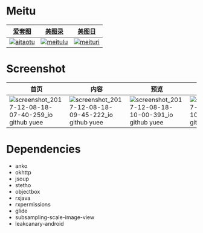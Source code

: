 # Meitu
|[爱套图](https://github.com/yueeng/meitu/releases/download/1.0/app-aitaotu-release.apk)|[美图录](https://github.com/yueeng/meitu/releases/download/1.0/app-meitulu-release.apk)|[美图日](https://github.com/yueeng/meitu/releases/download/1.0/app-meituri-release.apk)|
---|---|---
[![aitaotu](https://github.com/yueeng/meitu/blob/master/app/src/aitaotu/res/mipmap-xxxhdpi/ic_launcher_round.png?raw=true)](https://github.com/yueeng/meitu/releases/download/1.0/app-aitaotu-release.apk)|[![meitulu](https://github.com/yueeng/meitu/blob/master/app/src/meitulu/res/mipmap-xxxhdpi/ic_launcher_round.png?raw=true)](https://github.com/yueeng/meitu/releases/download/1.0/app-meitulu-release.apk)|[![meituri](https://github.com/yueeng/meitu/blob/master/app/src/meituri/res/mipmap-xxxhdpi/ic_launcher_round.png?raw=true)](https://github.com/yueeng/meitu/releases/download/1.0/app-meituri-release.apk)
# Screenshot
|首页|内容|预览|导航|
---|---|---|---
![screenshot_2017-12-08-18-07-40-259_io github yuee](https://user-images.githubusercontent.com/4374375/33761036-c16025a6-dc42-11e7-8254-1d4be44f5d12.png)|![screenshot_2017-12-08-18-09-45-222_io github yuee](https://user-images.githubusercontent.com/4374375/33761192-1cf2eaac-dc43-11e7-9168-9a6858edcb65.png)|![screenshot_2017-12-08-18-10-00-391_io github yuee](https://user-images.githubusercontent.com/4374375/33761196-20c7e042-dc43-11e7-881d-20eeda9e9615.png)|![screenshot_2017-12-08-18-10-04-293_io github yuee](https://user-images.githubusercontent.com/4374375/33761200-22b01a1e-dc43-11e7-82d0-4cbc4b80ac78.png)
# Dependencies
- anko
- okhttp
- jsoup
- stetho
- objectbox
- rxjava
- rxpermissions
- glide
- subsampling-scale-image-view
- leakcanary-android

